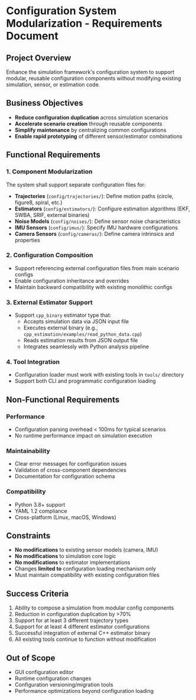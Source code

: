 # Configuration System Modularization - Requirements Document

## Project Overview
Enhance the simulation framework's configuration system to support modular, reusable configuration components without modifying existing simulation, sensor, or estimation code.

## Business Objectives
- **Reduce configuration duplication** across simulation scenarios
- **Accelerate scenario creation** through reusable components
- **Simplify maintenance** by centralizing common configurations
- **Enable rapid prototyping** of different sensor/estimator combinations

## Functional Requirements

### 1. Component Modularization
The system shall support separate configuration files for:
- **Trajectories** (`config/trajectories/`): Define motion paths (circle, figure8, spiral, etc.)
- **Estimators** (`config/estimators/`): Configure estimation algorithms (EKF, SWBA, SRIF, external binaries)
- **Noise Models** (`config/noises/`): Define sensor noise characteristics
- **IMU Sensors** (`config/imus/`): Specify IMU hardware configurations
- **Camera Sensors** (`config/cameras/`): Define camera intrinsics and properties

### 2. Configuration Composition
- Support referencing external configuration files from main scenario configs
- Enable configuration inheritance and overrides
- Maintain backward compatibility with existing monolithic configs

### 3. External Estimator Support
- Support `cpp_binary` estimator type that:
  - Accepts simulation data via JSON input file
  - Executes external binary (e.g., `cpp_estimation/examples/read_python_data.cpp`)
  - Reads estimation results from JSON output file
  - Integrates seamlessly with Python analysis pipeline

### 4. Tool Integration
- Configuration loader must work with existing tools in `tools/` directory
- Support both CLI and programmatic configuration loading

## Non-Functional Requirements

### Performance
- Configuration parsing overhead < 100ms for typical scenarios
- No runtime performance impact on simulation execution

### Maintainability
- Clear error messages for configuration issues
- Validation of cross-component dependencies
- Documentation for configuration schema

### Compatibility
- Python 3.8+ support
- YAML 1.2 compliance
- Cross-platform (Linux, macOS, Windows)

## Constraints
- **No modifications** to existing sensor models (camera, IMU)
- **No modifications** to simulation core logic
- **No modifications** to estimator implementations
- Changes **limited to** configuration loading mechanism only
- Must maintain compatibility with existing configuration files

## Success Criteria
1. Ability to compose a simulation from modular config components
2. Reduction in configuration duplication by >70%
3. Support for at least 3 different trajectory types
4. Support for at least 4 different estimator configurations
5. Successful integration of external C++ estimator binary
6. All existing tools continue to function without modification

## Out of Scope
- GUI configuration editor
- Runtime configuration changes
- Configuration versioning/migration tools
- Performance optimizations beyond configuration loading